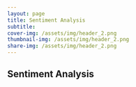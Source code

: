 ```yaml
---
layout: page
title: Sentiment Analysis
subtitle:  
cover-img: /assets/img/header_2.png
thumbnail-img: /assets/img/header_2.png
share-img: /assets/img/header_2.png
---
```


## Sentiment Analysis



